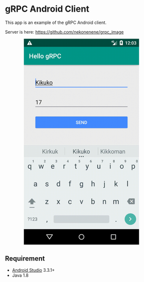 # gRPC Android Client

This app is an example of the gRPC Android client.

Server is here: https://github.com/nekonenene/grpc_image

<p align="center">
  <img src="./grpc_android.gif" alt="gRPC Android Client" width="380rem" height="auto">
</p>

## Requirement

* [Android Studio](https://developer.android.com/studio/) 3.3.1+
* Java 1.8
